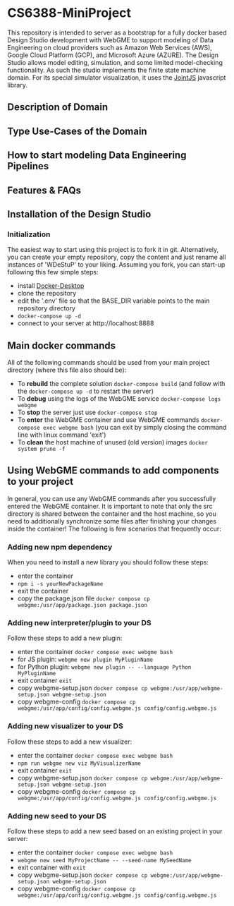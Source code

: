 # CS6388-MiniProject
This repository is intended to server as a bootstrap for a fully docker based Design Studio development with WebGME to support modeling of Data Engineering on cloud providers such as Amazon Web Services (AWS), Google Cloud Platform (GCP), and Microsoft Azure (AZURE).
The Design Studio allows model editing, simulation, and some limited model-checking functionality. As such the studio implements the finite state machine domain. For its special simulator visualization, it uses the [JointJS](https://www.jointjs.com/) javascript library.

## Description of Domain

## Type Use-Cases of the Domain

## How to start modeling Data Engineering Pipelines

## Features & FAQs

## Installation of the Design Studio

### Initialization
The easiest way to start using this project is to fork it in git. Alternatively, you can create your empty repository, copy the content and just rename all instances of 'WDeStuP' to your liking. Assuming you fork, you can start-up following this few simple steps:
- install [Docker-Desktop](https://www.docker.com/products/docker-desktop)
- clone the repository
- edit the '.env' file so that the BASE_DIR variable points to the main repository directory
- `docker-compose up -d`
- connect to your server at http://localhost:8888

## Main docker commands
All of the following commands should be used from your main project directory (where this file also should be):
- To **rebuild** the complete solution `docker-compose build` (and follow with the `docker-compose up -d` to restart the server)
- To **debug** using the logs of the WebGME service `docker-compose logs webgme`
- To **stop** the server just use `docker-compose stop`
- To **enter** the WebGME container and use WebGME commands `docker-compose exec webgme bash` (you can exit by simply closing the command line with linux command 'exit') 
- To **clean** the host machine of unused (old version) images `docker system prune -f`

## Using WebGME commands to add components to your project
In general, you can use any WebGME commands after you successfully entered the WebGME container. It is important to note that only the src directory is shared between the container and the host machine, so you need to additionally synchronize some files after finishing your changes inside the container! The following is few scenarios that frequently occur:

### Adding new npm dependency
When you need to install a new library you should follow these steps:
- enter the container
- `npm i -s yourNewPackageName`
- exit the container
- copy the package.json file `docker compose cp webgme:/usr/app/package.json package.json`

### Adding new interpreter/plugin to your DS
Follow these steps to add a new plugin:
- enter the container `docker compose exec webgme bash`
- for JS plugin: `webgme new plugin MyPluginName`
- for Python plugin: `webgme new plugin -- --language Python MyPluginName`
- exit container `exit`
- copy webgme-setup.json `docker compose cp webgme:/usr/app/webgme-setup.json webgme-setup.json`
- copy webgme-config `docker compose cp webgme:/usr/app/config/config.webgme.js config/config.webgme.js`

### Adding new visualizer to your DS
Follow these steps to add a new visualizer:
- enter the container `docker compose exec webgme bash`
- `npm run webgme new viz MyVisualizerName`
- exit container `exit`
- copy webgme-setup.json `docker compose cp webgme:/usr/app/webgme-setup.json webgme-setup.json`
- copy webgme-config `docker compose cp webgme:/usr/app/config/config.webgme.js config/config.webgme.js`

### Adding new seed to your DS
Follow these steps to add a new seed based on an existing project in your server:
- enter the container `docker compose exec webgme bash`
- `webgme new seed MyProjectName -- --seed-name MySeedName`
- exit container with `exit`
- copy webgme-setup.json `docker compose cp webgme:/usr/app/webgme-setup.json webgme-setup.json`
- copy webgme-config `docker compose cp webgme:/usr/app/config/config.webgme.js config/config.webgme.js`